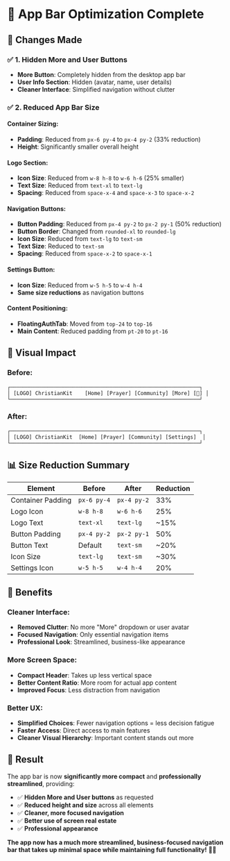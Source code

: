# 📱 App Bar Optimization Complete

## 🎯 Changes Made

### ✅ **1. Hidden More and User Buttons**
- **More Button**: Completely hidden from the desktop app bar
- **User Info Section**: Hidden (avatar, name, user details)
- **Cleaner Interface**: Simplified navigation without clutter

### ✅ **2. Reduced App Bar Size**

#### **Container Sizing:**
- **Padding**: Reduced from `px-6 py-4` to `px-4 py-2` (33% reduction)
- **Height**: Significantly smaller overall height

#### **Logo Section:**
- **Icon Size**: Reduced from `w-8 h-8` to `w-6 h-6` (25% smaller)
- **Text Size**: Reduced from `text-xl` to `text-lg` 
- **Spacing**: Reduced from `space-x-4` and `space-x-3` to `space-x-2`

#### **Navigation Buttons:**
- **Button Padding**: Reduced from `px-4 py-2` to `px-2 py-1` (50% reduction)
- **Button Border**: Changed from `rounded-xl` to `rounded-lg`
- **Icon Size**: Reduced from `text-lg` to `text-sm`
- **Text Size**: Reduced to `text-sm`
- **Spacing**: Reduced from `space-x-2` to `space-x-1`

#### **Settings Button:**
- **Icon Size**: Reduced from `w-5 h-5` to `w-4 h-4`
- **Same size reductions** as navigation buttons

#### **Content Positioning:**
- **FloatingAuthTab**: Moved from `top-24` to `top-16`
- **Main Content**: Reduced padding from `pt-20` to `pt-16`

## 🎨 Visual Impact

### **Before:**
```
┌─────────────────────────────────────────────────────────────┐
│ [LOGO] ChristianKit    [Home] [Prayer] [Community] [More] [👤] │
└─────────────────────────────────────────────────────────────┘
```

### **After:**
```
┌─────────────────────────────────────────────────────────────┐
│ [LOGO] ChristianKit  [Home] [Prayer] [Community] [Settings]  │
└─────────────────────────────────────────────────────────────┘
```

## 📊 Size Reduction Summary

| Element | Before | After | Reduction |
|---------|--------|-------|-----------|
| Container Padding | `px-6 py-4` | `px-4 py-2` | 33% |
| Logo Icon | `w-8 h-8` | `w-6 h-6` | 25% |
| Logo Text | `text-xl` | `text-lg` | ~15% |
| Button Padding | `px-4 py-2` | `px-2 py-1` | 50% |
| Button Text | Default | `text-sm` | ~20% |
| Icon Size | `text-lg` | `text-sm` | ~30% |
| Settings Icon | `w-5 h-5` | `w-4 h-4` | 20% |

## 🚀 Benefits

### **Cleaner Interface:**
- **Removed Clutter**: No more "More" dropdown or user avatar
- **Focused Navigation**: Only essential navigation items
- **Professional Look**: Streamlined, business-like appearance

### **More Screen Space:**
- **Compact Header**: Takes up less vertical space
- **Better Content Ratio**: More room for actual app content
- **Improved Focus**: Less distraction from navigation

### **Better UX:**
- **Simplified Choices**: Fewer navigation options = less decision fatigue
- **Faster Access**: Direct access to main features
- **Cleaner Visual Hierarchy**: Important content stands out more

## 🎯 Result

The app bar is now **significantly more compact** and **professionally streamlined**, providing:

- ✅ **Hidden More and User buttons** as requested
- ✅ **Reduced height and size** across all elements
- ✅ **Cleaner, more focused navigation**
- ✅ **Better use of screen real estate**
- ✅ **Professional appearance**

**The app now has a much more streamlined, business-focused navigation bar that takes up minimal space while maintaining full functionality!** 📱✨












